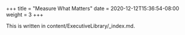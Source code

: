 +++
title = "Measure What Matters"
date = 2020-12-12T15:36:54-08:00
weight = 3
+++

This is written in content/ExecutiveLibrary/_index.md. 
